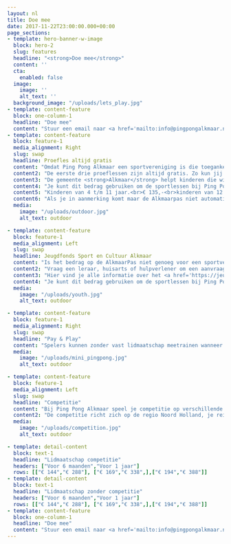 ```yaml
---
layout: nl
title: Doe mee
date: 2017-11-22T23:00:00.000+00:00
page_sections:
- template: hero-banner-w-image
  block: hero-2
  slug: features
  headline: "<strong>Doe mee</strong>"
  content: ''
  cta:
    enabled: false
  image:
    image: ''
    alt_text: ''
  background_image: "/uploads/lets_play.jpg"
- template: content-feature
  block: one-column-1
  headline: "Doe mee"
  content: "Stuur een email naar <a href='mailto:info@pingpongalkmaar.nl'>info@pingpongalkmaar.nl</a> om je aan te melden. De eerste 3 lessen zijn gratis."
- template: content-feature
  block: feature-1
  media_alignment: Right
  slug: swap
  headline: Proefles altijd gratis
  content: "Omdat Ping Pong Alkmaar een sportvereniging is die toegankelijk is voor iedereen, bieden we lidmaatschappen aan die flexibel opgezet zijn en de vrijheid bieden om te sporten zoals jij wilt. We bieden als een van de weinig sportverenigingen in Alkmaar het Pay & Play lidmaatschap aan. Als je de smaak te pakken hebt kun je een half jaar of jaar lidmaatschap afsluiten bij ons. Je kiest voor 2, 3 of 4 per per week trainen."
  content2: "De eerste drie proeflessen zijn altijd gratis. Zo kun jij ontdekken hoe leuk tafeltennis is en de sfeer proeven bij onze trainingen"
  content3: "De gemeente <strong>Alkmaar</strong> helpt kinderen die willen sporten met het betalen van het lidmaatschap. Als je hiervoor in aanmerking komt en automatisch een gratis <strong>AlkmaarPas</strong> ontvangen hebt dan krijgen jouw kinderen hun eigen pas. Op de AlkmaarPas staat een tegoed voor kinderen om sportlessen van te betalen."
  content4: "Je kunt dit bedrag gebruiken om de sportlessen bij Ping Pong Alkmaar te betalen. We helpen ouders en begeleiders graag als ze hier vragen over hebben."
  content5: "Kinderen van 4 t/m 11 jaar.<br>€ 135,-<br>kinderen van 12 t/m 17 jaar.<br>€ 107,-"
  content6: "Als je in aanmerking komt maar de Alkmaarpas niet automatisch ontvangen hebt neem dan contact op met <a href='https://www.haltewerk.nl/alkmaarpas' target='_blank'>Halte Werk</a>"
  media:
    image: "/uploads/outdoor.jpg"
    alt_text: outdoor

- template: content-feature
  block: feature-1
  media_alignment: Left
  slug: swap
  headline: Jeugdfonds Sport en Cultuur Alkmaar
  content: "Is het bedrag op de AlkmaarPas niet genoeg voor een sportvereniging of muziekles voor je kind tussen 4 en 17 jaar? Dan is er het Jeugdfonds Sport en Cultuur Alkmaar."
  content2: "Vraag een leraar, huisarts of hulpverlener om een aanvraag bij dit fonds te doen.Gebruik de bijdrage van het fonds om contributie, kleding en benodigdheden mee te betalen.Ouders kunnen tijdelijk ook zélf € 50 aanvragen"
  content3: "Hier vind je alle informatie over het <a href='https://jeugdfondssportencultuur.nl/fondsen/alkmaar/' target='_blank'>Jeugdfonds Sport en Cultuur Alkmaar</a>"
  content4: "Je kunt dit bedrag gebruiken om de sportlessen bij Ping Pong Alkmaar te betalen. We helpen ouders en begeleiders graag als ze hier vragen over hebben."
  media:
    image: "/uploads/youth.jpg"
    alt_text: outdoor

- template: content-feature
  block: feature-1
  media_alignment: Right
  slug: swap
  headline: "Pay & Play"
  content: "Spelers kunnen zonder vast lidmaatschap meetrainen wanneer het hen uitkomt. Jeugdspelers (4 t/m 18 jaar)  betalen € 3,50 per les en volwassenen € 5. Je zit nergens aan vast en bent altijd welkom bij een van de community sessions."
  media:
    image: "/uploads/mini_pingpong.jpg"
    alt_text: outdoor

- template: content-feature
  block: feature-1
  media_alignment: Left
  slug: swap
  headline: "Competitie"
  content: "Bij Ping Pong Alkmaar speel je competitie op verschillende niveaus. De wedstrijden worden gemiddeld 20 keer per jaar gespeeld, thuis of uit. Een wedstrijd duurt ongeveer 3 uur en vinden plaats op zaterdag. De starttijden van de uitwedstrijden variëren per club."
  content2: "De competitie richt zich op de regio Noord Holland, je reist maximaal 45 minuten naar een uitwedstrijd bij de club die het verst van Alkmaar ligt. Ouders van jeugdspelers die competitie spelen zorgen zelf voor de aanwezigheid van de speler op de uit locatie."
  media:
    image: "/uploads/competition.jpg"
    alt_text: outdoor

- template: detail-content
  block: text-1
  headline: "Lidmaatschap competitie"
  headers: ["Voor 6 maanden","Voor 1 jaar"]
  rows: [["€ 144","€ 288"], ["€ 169","€ 338",],["€ 194","€ 388"]]
- template: detail-content
  block: text-1
  headline: "Lidmaatschap zonder competitie"
  headers: ["Voor 6 maanden","Voor 1 jaar"]
  rows: [["€ 144","€ 288"], ["€ 169","€ 338",],["€ 194","€ 388"]]
- template: content-feature
  block: one-column-1
  headline: "Doe mee"
  content: "Stuur een email naar <a href='mailto:info@pingpongalkmaar.nl'>info@pingpongalkmaar.nl</a> om je aan te melden. De eerste 3 lessen zijn gratis."
---
```

